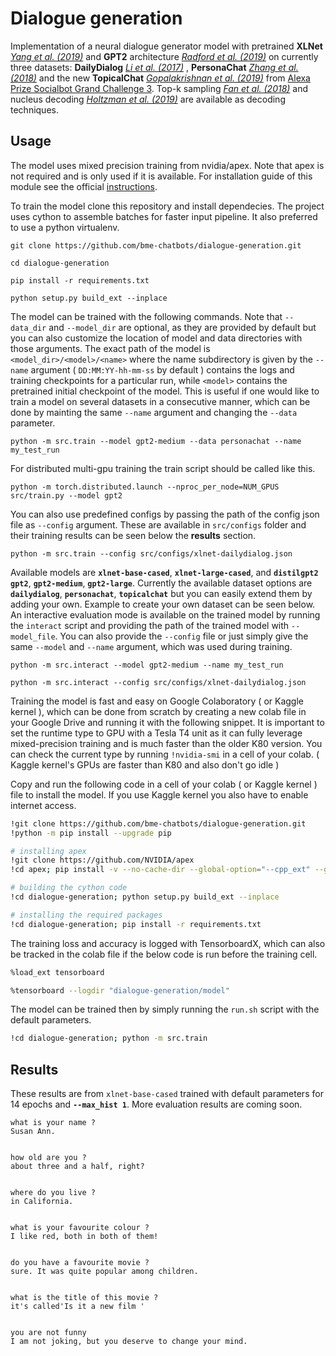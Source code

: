 # Dialogue generation

Implementation of a neural dialogue generator model with pretrained **XLNet**  *[Yang et al. (2019)](https://arxiv.org/pdf/1906.08237.pdf)* and **GPT2** architecture *[Radford et al. (2019)](https://d4mucfpksywv.cloudfront.net/better-language-models/language-models.pdf)* on currently three datasets: **DailyDialog** *[Li et al. (2017)](https://arxiv.org/pdf/1710.03957.pdf)* , **PersonaChat** *[Zhang et al. (2018)](https://arxiv.org/pdf/1801.07243.pdf)* and the new **TopicalChat** *[Gopalakrishnan et al. (2019)](https://m.media-amazon.com/images/G/01/amazon.jobs/3079_Paper._CB1565131710_.pdf)* from [Alexa Prize Socialbot Grand Challenge 3](https://developer.amazon.com/blogs/alexa/post/30dc5515-3b9f-4ec2-8f2a-ac98254625c6/topical-chat-dataset-helps-researchers-address-hard-challenges-in-natural-conversation). Top-k sampling *[Fan et al. (2018)](https://arxiv.org/pdf/1904.09751.pdf)* and nucleus decoding *[Holtzman et al. (2019)](https://arxiv.org/pdf/1904.09751.pdf)* are available as decoding techniques.

## Usage

The model uses mixed precision training from nvidia/apex. Note that apex is not required and is only used if it is available. For installation guide of this module see the official [instructions](https://github.com/NVIDIA/apex).

To train the model clone this repository and install dependecies. The project uses cython to assemble batches for faster input pipeline. It also preferred to use a python virtualenv.

```console
git clone https://github.com/bme-chatbots/dialogue-generation.git

cd dialogue-generation

pip install -r requirements.txt

python setup.py build_ext --inplace
```

The model can be trained with the following commands. Note that `--data_dir` and `--model_dir` are optional, as they are provided by default but you can also customize the location of model and data directories with those arguments. The exact path of the model is `<model_dir>/<model>/<name>` where the name subdirectory is given by the `--name` argument ( `DD:MM:YY-hh-mm-ss` by default ) contains the logs and training checkpoints for a particular run, while `<model>` contains the pretrained initial checkpoint of the model. This is useful if one would like to train a model on several datasets in a consecutive manner, which can be done by mainting the same `--name` argument and changing the `--data` parameter.

```console
python -m src.train --model gpt2-medium --data personachat --name my_test_run
```

For distributed multi-gpu training the train script should be called like this.

```console
python -m torch.distributed.launch --nproc_per_node=NUM_GPUS src/train.py --model gpt2
```

You can also use predefined configs by passing the path of the config json file as `--config` argument. These are available in `src/configs` folder and their training results can be seen below the **results** section.

```console
python -m src.train --config src/configs/xlnet-dailydialog.json
```

Available models are **`xlnet-base-cased`**, **`xlnet-large-cased`**, and **`distilgpt2`** **`gpt2`**, **`gpt2-medium`**, **`gpt2-large`**. Currently the available dataset options are **`dailydialog`**, **`personachat`**, **`topicalchat`** but you can easily extend them by adding your own. Example to create your own dataset can be seen below. An interactive evaluation mode is available on the trained model by running the `interact` script and providing the path of the trained model with `--model_file`. You can also provide the `--config` file or just simply give the same `--model` and `--name` argument, which was used during training.

```console
python -m src.interact --model gpt2-medium --name my_test_run
```

```console
python -m src.interact --config src/configs/xlnet-dailydialog.json
```

Training the model is fast and easy on Google Colaboratory ( or Kaggle kernel ), which can be done from scratch by creating a new colab file in your Google Drive and running it with the following snippet. It is important to set the runtime type to GPU with a Tesla T4 unit as it can fully leverage mixed-precision training and is much faster than the older K80 version. You can check the current type by running `!nvidia-smi` in a cell of your colab. ( Kaggle kernel's GPUs are faster than K80 and also don't go idle )

Copy and run the following code in a cell of your colab ( or Kaggle kernel ) file to install the model. If you use Kaggle kernel you also have to enable internet access.

```bash
!git clone https://github.com/bme-chatbots/dialogue-generation.git
!python -m pip install --upgrade pip

# installing apex
!git clone https://github.com/NVIDIA/apex
!cd apex; pip install -v --no-cache-dir --global-option="--cpp_ext" --global-option="--cuda_ext" .

# building the cython code
!cd dialogue-generation; python setup.py build_ext --inplace

# installing the required packages
!cd dialogue-generation; pip install -r requirements.txt
```

The training loss and accuracy is logged with TensorboardX, which can also be tracked in the colab file if the below code is run before the training cell.

```bash
%load_ext tensorboard
```

```bash
%tensorboard --logdir "dialogue-generation/model"
```

The model can be trained then by simply running the `run.sh` script with the default parameters.

```bash
!cd dialogue-generation; python -m src.train
```

## Results

These results are from `xlnet-base-cased` trained with default parameters for 14 epochs and **`--max_hist 1`**. More evaluation results are coming soon.

```text
what is your name ?
Susan Ann.


how old are you ?
about three and a half, right?


where do you live ?
in California.


what is your favourite colour ?
I like red, both in both of them!


do you have a favourite movie ?
sure. It was quite popular among children.


what is the title of this movie ?
it's called'Is it a new film '


you are not funny
I am not joking, but you deserve to change your mind.
```
